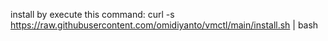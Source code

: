 install by execute this command:
curl -s https://raw.githubusercontent.com/omidiyanto/vmctl/main/install.sh | bash
